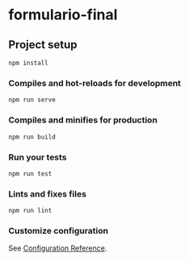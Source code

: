 # formulario-final

## Project setup

```
npm install
```

### Compiles and hot-reloads for development

```
npm run serve
```

### Compiles and minifies for production

```
npm run build
```

### Run your tests

```
npm run test
```

### Lints and fixes files

```
npm run lint
```

### Customize configuration

See [Configuration Reference](https://cli.vuejs.org/config/).

<!-- Exercicio 01 -->
<!-- Criar uma formulário de registro -->
<!-- Nome completo (Nome e Sobrenome) -->
<!-- Email -->
<!-- Senha -->
<!-- Armazenar Dados? (Sim/Não) -->

<!-- Exercicio 02 -->
<!-- Só mostrar o fomulário de não tiver sido submetido -->
<!-- Mostrar a área de Resultado apenas quando o formulário for submetido -->

<!-- Exercicio 03 -->
<!-- Crie um componente personalizado NomeCompleto -->
<!-- Esse componente deve receber Nome e Sobrenome -->
